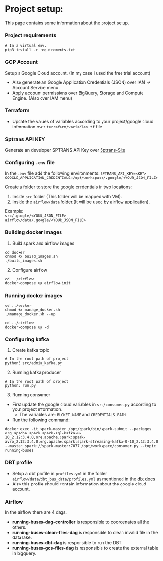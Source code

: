 # Project setup: 
This page contains some information about the project setup.

### Project requirements
```
# In a virtual env.
pip3 install -r requirements.txt
```

### GCP Account
Setup a Google Cloud account. (In my case i used the free trial account)
- Also generate an Google Application Credentials (JSON) over IAM -> Account Service menu.
- Apply account permissions over BigQuery, Storage and Compute Engine. (Also over IAM menu)

### Terraform
- Update the values of variables according to your project/google cloud information over `terraform/variables.tf` file.

### Sptrans API KEY
Generate an developer SPTRANS API Key over [Sptrans-Site](https://www.sptrans.com.br/desenvolvedores)

### Configuring `.env` file

In the `.env` file add the following environments:
`SPTRANS_API_KEY=<KEY>`
`GOOGLE_APPLICATION_CREDENTIALS=/opt/workspace/.google/<YOUR_JSON_FILE>`

Create a folder to store the google credentials in two locations:
1) Inside `src` folder (This folder will be mapped with VM).
2) Inside the `airflow/data` folder.(It will be used by airflow application).  

Example:  
`src/.google/<YOUR_JSON_FILE>`   
`airflow/data/.google/<YOUR_JSON_FILE>`


### Building docker images

1) Build spark and airflow images
```
cd docker
chmod +x build_images.sh
./build_images.sh
```

2) Configure airflow
```
cd ../airflow
docker-compose up airflow-init
```

### Running docker images
```
cd ../docker
chmod +x manage_docker.sh
./manage_docker.sh --up

cd ../airflow
docker-compose up -d
```

### Configuring kafka

1) Create kafka topic
```
# In the root path of project
python3 src/admin_kafka.py 
```

2) Running kafka producer
```
# In the root path of project
python3 run.py
```

3) Running consumer
- First update the google cloud variables in `src/consumer.py` according to your project information.
    - The variables are: `BUCKET_NAME` and `CREDENTIALS_PATH`
- Run the following command:
```
docker exec -it spark-master /opt/spark/bin/spark-submit --packages org.apache.spark:spark-sql-kafka-0-10_2.12:3.4.0,org.apache.spark:spark-avro_2.12:3.4.0,org.apache.spark:spark-streaming-kafka-0-10_2.12:3.4.0 --master spark://spark-master:7077 /opt/workspace/consumer.py --topic running-buses
```

### DBT profile
- Setup a dbt profile in `profiles.yml` in the folder `airflow/data/dbt_bus_data/profiles.yml` as mentioned in the [dbt docs](https://docs.getdbt.com/docs/core/connect-data-platform/connection-profiles#setting-up-your-profile)
- Also this profile should contain information about the google cloud account.

### Airflow
In the airflow there are 4 dags.
- **running-buses-dag-controller** is responsible to coordenates all the others.
- **running-buses-clean-files-dag** is responsible to clean invalid file in the data lake.
- **running-buses-dbt-dag** is responsible to run the DBT.
- **running-buses-gcs-files-dag** is responsible to create the external table in bigquery.
